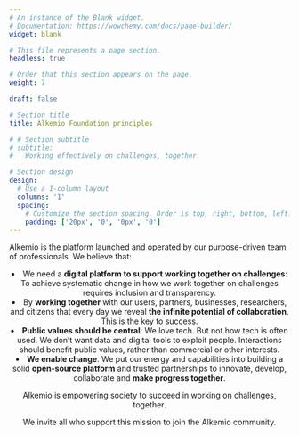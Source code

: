 ```yaml
---
# An instance of the Blank widget.
# Documentation: https://wowchemy.com/docs/page-builder/
widget: blank

# This file represents a page section.
headless: true

# Order that this section appears on the page.
weight: 7

draft: false

# Section title
title: Alkemio Foundation principles

# # Section subtitle
# subtitle:
#   Working effectively on challenges, together

# Section design
design:
  # Use a 1-column layout
  columns: '1'
  spacing:
    # Customize the section spacing. Order is top, right, bottom, left.
    padding: ['20px', '0', '0px', '0']
---
```


<p>
Alkemio is the platform launched and operated by our purpose-driven team of professionals. We believe that:
</p>
<li align="center">
We need a <b>digital platform to support working together on challenges</b>: To achieve systematic change in how we work together on challenges requires inclusion and transparency.
</li>
<li align="center">
By <b>working together</b> with our users, partners, businesses, researchers, and citizens that every day we reveal <b>the infinite potential of collaboration</b>. This is the key to success.
</li>
<li align="center">
<b>Public values should be central</b>: We love tech. But not how tech is often used. We don’t want data and digital tools to exploit people. Interactions should benefit public values, rather than commercial or other interests.
</li>
<li align="center">
<b>We enable change</b>. We put our energy and capabilities into building a solid <b>open-source platform</b> and trusted partnerships to innovate, develop, collaborate and <b>make progress together</b>. 
</li>
<p align="center">
</p>
<p align="center">
Alkemio is empowering society to succeed in working on challenges, together. </p>
<p align="center">We invite all who support this mission to join the Alkemio community.
</p>
<br/>